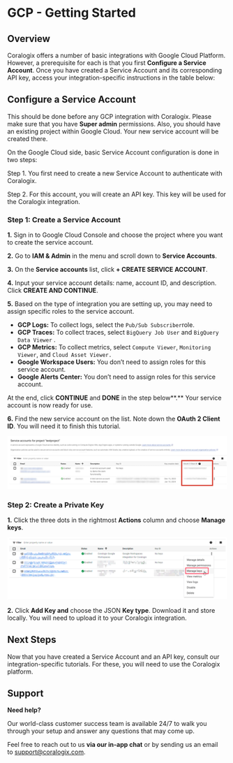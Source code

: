 # GCP - Getting Started

## Overview

Coralogix offers a number of basic integrations with Google Cloud Platform.  However, a prerequisite for each is that you first **Configure a Service Account**. Once you have created a Service Account and its corresponding API key, access your integration-specific instructions in the table below:

## Configure a Service Account

This should be done before any GCP integration with Coralogix. Please make sure that you have **Super admin** permissions. Also, you should have an existing project within Google Cloud. Your new service account will be created there.

On the Google Cloud side, basic Service Account configuration is done in two steps: 

Step 1. You first need to create a new Service Account to authenticate with Coralogix. 

Step 2. For this account, you will create an API key. This key will be used for the Coralogix integration. 

### Step 1: Create a Service Account

**1.** Sign in to Google Cloud Console and choose the project where you want to create the service account.

**2.** Go to **IAM & Admin** in the menu and scroll down to **Service Accounts**.

**3.** On the **Service accounts** list, click **+ CREATE SERVICE ACCOUNT**.

**4.** Input your service account details: name, account ID, and description. Click **CREATE AND CONTINUE**.

**5.** Based on the type of integration you are setting up, you may need to assign specific roles to the service account.

- **GCP Logs:** To collect logs, select the `Pub/Sub Subscriber`role.
- **GCP Traces:** To collect traces, select `BigQuery Job User` and `BigQuery Data Viewer` .
- **GCP Metrics:** To collect metrics, select `Compute Viewer`, `Monitoring Viewer`, and `Cloud Asset Viewer.`
- **Google Workspace Users:** You don’t need to assign roles for this service account.
- **Google Alerts Center:** You don’t need to assign roles for this service account.

At the end, click **CONTINUE** and **DONE** in the step below**.** Your service account is now ready for use.

**6.**  Find the new service account on the list. Note down the **OAuth 2 Client ID**. You will need it to finish this tutorial.

![google-workspace-accounts.png](assets/google-workspace-accounts.png)

### Step 2: Create a Private Key

**1.** Click the three dots in the rightmost **Actions** column and choose **Manage keys**.

![manage-keys.png](assets/manage-keys.png)

**2.** Click **Add Key and** choose the JSON **Key type**. Download it and store locally. You will need to upload it to your Coralogix integration.

## Next Steps

Now that you have created a Service Account and an API key, consult our integration-specific tutorials. For these, you will need to use the Coralogix platform.

## Support

**Need help?** 

Our world-class customer success team is available 24/7 to walk you through your setup and answer any questions that may come up. 

Feel free to reach out to us **via our in-app chat** or by sending us an email to [support@coralogix.com](mailto:support@coralogix.com).